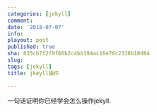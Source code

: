 ```yaml
---
categories: [jekyll]
comment: 
date: '2018-07-07'
info: 
playout: post
published: true
sha: 835cb7f2f0f66b2c4bb194ac16e76c2338b10d84
slug: 
tags: [jekyll]
title: jkeyll插件

---
```

一句话证明你已经学会怎么操作jekyll.
